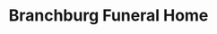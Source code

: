 ---
title: "Branchburg Funeral Home"
url: /branchburg-township/branchburg-funeral-home/
shop: Bestattungen
---